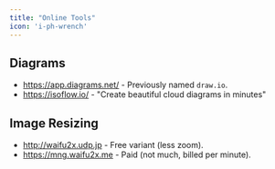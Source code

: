 ```yaml
---
title: "Online Tools"
icon: 'i-ph-wrench'
---
```


## Diagrams

* https://app.diagrams.net/ - Previously named `draw.io`.
* https://isoflow.io/ - "Create beautiful cloud diagrams in minutes"

## Image Resizing

* http://waifu2x.udp.jp - Free variant (less zoom).
* https://mng.waifu2x.me - Paid (not much, billed per minute).
